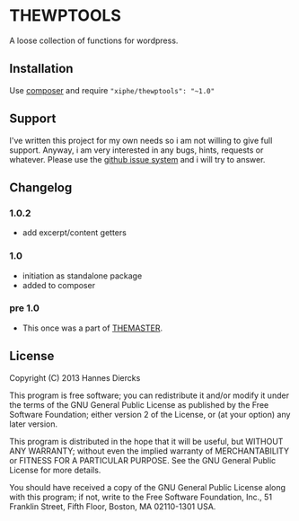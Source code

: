 THEWPTOOLS
==========

A loose collection of functions for wordpress.


Installation
------------

Use [composer](http://getcomposer.org/) and require `"xiphe/thewptools": "~1.0"`


Support
-------

I've written this project for my own needs so i am not willing to give
full support. Anyway, i am very interested in any bugs, hints, requests
or whatever. Please use the [github issue system](https://github.com/Xiphe/THEWPTOOLS/issues)
and i will try to answer.


Changelog
---------

### 1.0.2
+ add excerpt/content getters

### 1.0
+ initiation as standalone package
+ added to composer

### pre 1.0
+ This once was a part of [THEMASTER](https://github.com/Xiphe/THEMASTER/).


License
-------

Copyright (C) 2013 Hannes Diercks

This program is free software; you can redistribute it and/or modify
it under the terms of the GNU General Public License as published by
the Free Software Foundation; either version 2 of the License, or
(at your option) any later version.

This program is distributed in the hope that it will be useful,
but WITHOUT ANY WARRANTY; without even the implied warranty of
MERCHANTABILITY or FITNESS FOR A PARTICULAR PURPOSE.  See the
GNU General Public License for more details.

You should have received a copy of the GNU General Public License along
with this program; if not, write to the Free Software Foundation, Inc.,
51 Franklin Street, Fifth Floor, Boston, MA 02110-1301 USA.